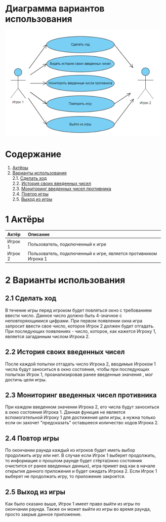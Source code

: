 # Диаграмма вариантов использования

![Диаграмма вариантов использования](../../../Image/Diagrams/useCaseDiagram.png)

# Содержание

1. [Актёры](#1) <br>
2. [Варианты использования](#2) <br>
    2.1. [Сделать ход](#2.1) <br>
    2.2. [История своих введенных чисел](#2.2) <br>
    2.3. [Мониторинг введенных чисел противника](#2.3) <br>
    2.4. [Повтор игры](#2.4) <br>
    2.5. [Выход из игры](#2.5) <br>
    
        
 <a name="1"/>
 
 # 1 Актёры
 
| Актёр | Описание |
|:--|:--|
| Игрок 1 | Пользователь, подключенный к игре |
| Игрок 2 | Пользователь, подключенный к игре, является противником Игрока 1 |

# 2 Варианты использования

<a name="2.1"/>

## 2.1 Сделать ход
В течение игры перед игроком будет повляться окно с требованием ввести число. Данное число должно быть 4-значное с неповторяющимися цифрами. При первом появлении окна игра запросит ввести свое число, которое Игрок 2 должен будет отгадать. При последующих появлениях - число, которое, как кажется Игроку 1, является загаданным числом Игрока 2. 

<a name="2.2"/>

## 2.2 История своих введенных чисел
После каждой попытки отгадать число Игрока 2, вводимые Игроком 1 числа будут заноситься в окно состояния, чтобы при последующих попытках Игрок 1, проанализировав ранее введенные значения , мог достичь цели игры.

<a name="2.3"/>

## 2.3 Мониторинг введенных чисел противника
При каждом введенном значении Игрока 2, его числа будут заноситься в окно состояния Игрока 1. Данная функция не является вспомогательной Игроку 1 для достижения цели игры, а нужна только если он захочет "предсказать" оставшееся количество ходов Игрока 2.

<a name="2.4"/>

## 2.4 Повтор игры
По окончании раунда каждый из игроков будет иметь выбор продолжить игру или нет. В случае если Игрок 1 выберет продолжить, то информация о прошлом раунде будет стёрта(окно состояния очистится от ранее введенных данных), игра примет вид как в начале открытия данного приложения и будет ожидать Игрока 2. Если Игрок 1 выберет не продолжать игру, то приложение закроется.

<a name="2.5"/>

## 2.5 Выход из игры
Как было сказано выше, Игрок 1 имеет право выйти из игры по окончании раунда. Также он может выйти из игры во время раунда, просто закрыв данное приложение.
